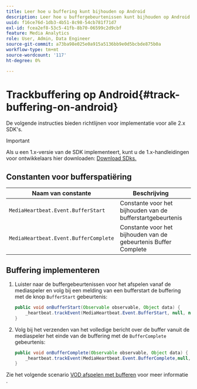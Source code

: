 ```yaml
---
title: Leer hoe u buffering kunt bijhouden op Android
description: Leer hoe u buffergebeurtenissen kunt bijhouden op Android.
uuid: f16ce76d-1db3-4b51-8c98-54cb781f71d7
exl-id: fcea2ef8-53c5-41fb-8b70-06599c2d9cbf
feature: Media Analytics
role: User, Admin, Data Engineer
source-git-commit: a73ba98e025e0a915a5136bb9e0d5bcbde875b0a
workflow-type: tm+mt
source-wordcount: '117'
ht-degree: 0%

---
```


# Trackbuffering op Android{#track-buffering-on-android}

De volgende instructies bieden richtlijnen voor implementatie voor alle 2.x SDK&#39;s.

>[!IMPORTANT]
>Als u een 1.x-versie van de SDK implementeert, kunt u de 1.x-handleidingen voor ontwikkelaars hier downloaden: [Download SDks.](/help/getting-started/download-sdks.md)

## Constanten voor bufferspatiëring

| Naam van constante | Beschrijving     |
|---|---|
| `MediaHeartbeat.Event.BufferStart` | Constante voor het bijhouden van de bufferstartgebeurtenis |
| `MediaHeartbeat.Event.BufferComplete` | Constante voor het bijhouden van de gebeurtenis Buffer Complete |

## Buffering implementeren

1. Luister naar de buffergebeurtenissen voor het afspelen vanaf de mediaspeler en volg bij een melding van een bufferstart de buffering met de knop `BufferStart` gebeurtenis:

   ```java
   public void onBufferStart(Observable observable, Object data) {  
       _heartbeat.trackEvent(MediaHeartbeat.Event.BufferStart, null, null);
   }
   ```

1. Volg bij het verzenden van het volledige bericht over de buffer vanuit de mediaspeler het einde van de buffering met de `BufferComplete` gebeurtenis:

   ```java
   public void onBufferComplete(Observable observable, Object data) {  
       _heartbeat.trackEvent(MediaHeartbeat.Event.BufferComplete,null, null);
   }
   ```

Zie het volgende scenario [VOD afspelen met bufferen](/help/use-cases/tracking-scenarios/vod-buffering.md) voor meer informatie .
